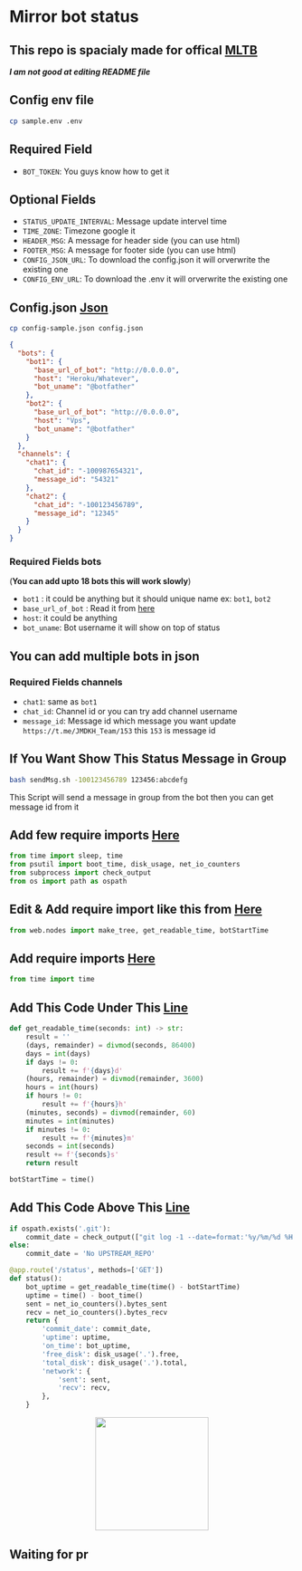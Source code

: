 # Mirror bot status

## This repo is spacialy made for offical [MLTB](https://github.com/anasty17/mirror-leech-telegram-bot)

**_I am not good at editing README file_**

## Config env file

```bash
cp sample.env .env
```

## Required Field

- `BOT_TOKEN`: You guys know how to get it

## Optional Fields

- `STATUS_UPDATE_INTERVAL`: Message update intervel time
- `TIME_ZONE`: Timezone google it
- `HEADER_MSG`: A message for header side (you can use html)
- `FOOTER_MSG`: A message for footer side (you can use html)
- `CONFIG_JSON_URL`: To download the config.json it will orverwrite the existing one
- `CONFIG_ENV_URL`: To download the .env it will orverwrite the existing one

## Config.json [Json](https://www.w3schools.com/whatis/whatis_json.asp)

```bash
cp config-sample.json config.json
```

```json
{
  "bots": {
    "bot1": {
      "base_url_of_bot": "http://0.0.0.0",
      "host": "Heroku/Whatever",
      "bot_uname": "@botfather"
    },
    "bot2": {
      "base_url_of_bot": "http://0.0.0.0",
      "host": "Vps",
      "bot_uname": "@botfather"
    }
  },
  "channels": {
    "chat1": {
      "chat_id": "-100987654321",
      "message_id": "54321"
    },
    "chat2": {
      "chat_id": "-100123456789",
      "message_id": "12345"
    }
  }
}
```

### Required Fields bots

(**You can add upto 18 bots this will work slowly**)

- `bot1` : it could be anything but it should unique name ex: `bot1`, `bot2`
- `base_url_of_bot` : Read it from [here](https://github.com/anasty17/mirror-leech-telegram-bot#qbittorrent-1)
- `host`: it could be anything
- `bot_uname`: Bot username it will show on top of status

## You can add multiple bots in json

### Required Fields channels

- `chat1`: same as `bot1`
- `chat_id`: Channel id or you can try add channel username
- `message_id`: Message id which message you want update `https://t.me/JMDKH_Team/153` this `153` is message id

## If You Want Show This Status Message in Group

```bash
bash sendMsg.sh -100123456789 123456:abcdefg
```

This Script will send a message in group from the bot then you can get message id from it

## Add few require imports [Here](https://github.com/anasty17/mirror-leech-telegram-bot/blob/master/web/wserver.py#L2)

```python
from time import sleep, time
from psutil import boot_time, disk_usage, net_io_counters
from subprocess import check_output
from os import path as ospath
```

## Edit & Add require import like this from [Here](https://github.com/anasty17/mirror-leech-telegram-bot/blob/master/web/wserver.py#L7)

```python
from web.nodes import make_tree, get_readable_time, botStartTime
```

## Add require imports [Here](https://github.com/anasty17/mirror-leech-telegram-bot/blob/master/web/nodes.py#L4)

```python
from time import time
```

## Add This Code Under This [Line](https://github.com/anasty17/mirror-leech-telegram-bot/blob/master/web/nodes.py#L108)

```python
def get_readable_time(seconds: int) -> str:
    result = ''
    (days, remainder) = divmod(seconds, 86400)
    days = int(days)
    if days != 0:
        result += f'{days}d'
    (hours, remainder) = divmod(remainder, 3600)
    hours = int(hours)
    if hours != 0:
        result += f'{hours}h'
    (minutes, seconds) = divmod(remainder, 60)
    minutes = int(minutes)
    if minutes != 0:
        result += f'{minutes}m'
    seconds = int(seconds)
    result += f'{seconds}s'
    return result

botStartTime = time()
```

## Add This Code Above This [Line](https://github.com/anasty17/mirror-leech-telegram-bot/blob/master/web/wserver.py#L775)

```python
if ospath.exists('.git'):
    commit_date = check_output(["git log -1 --date=format:'%y/%m/%d %H:%M' --pretty=format:'%cd'"], shell=True).decode()
else:
    commit_date = 'No UPSTREAM_REPO'

@app.route('/status', methods=['GET'])
def status():
    bot_uptime = get_readable_time(time() - botStartTime)
    uptime = time() - boot_time()
    sent = net_io_counters().bytes_sent
    recv = net_io_counters().bytes_recv
    return {
        'commit_date': commit_date,
        'uptime': uptime,
        'on_time': bot_uptime,
        'free_disk': disk_usage('.').free,
        'total_disk': disk_usage('.').total,
        'network': {
            'sent': sent,
            'recv': recv,
        },
    }
```

<p align="center"><a href="https://heroku.com/deploy?template=https://github.com/junedkh/mirror-bot-status"><img src="https://img.shields.io/badge/Deploy%20To%20Heroku-blueviolet?style=for-the-badge&logo=heroku" width="200""/></a></p>

## Waiting for pr
